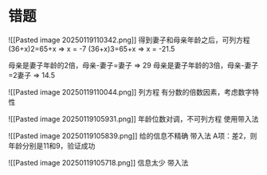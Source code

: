 
# 错题

![[Pasted image 20250119110342.png]]
得到妻子和母亲年龄之后，可列方程
(36+x)2=65+x => x = -7
(36+x)3=65+x => x = -21.5

母亲是妻子年龄的2倍，母亲-妻子=妻子  => 29
母亲是妻子年龄的3倍，母亲-妻子=2妻子  =>  14.5

![[Pasted image 20250119110044.png]]
列方程
有分数的倍数因素，考虑数字特性

![[Pasted image 20250119105931.png]]
年龄位数对调，不可列方程
使用带入法

![[Pasted image 20250119105839.png]]
给的信息不精确
带入法
A项：差2，则年龄分别是11和9，验证成功

![[Pasted image 20250119105718.png]]
信息太少
带入法